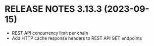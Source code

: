 # RELEASE NOTES 3.13.3 (2023-09-15)

* REST API concurrency limit per chain
* Add HTTP cache response headers to REST API GET endpoints
